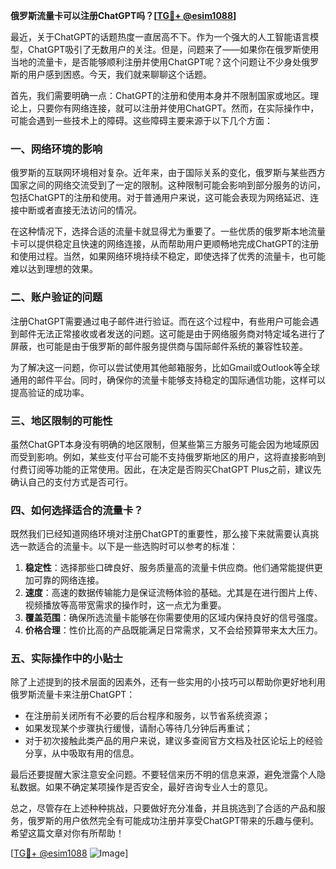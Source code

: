 **俄罗斯流量卡可以注册ChatGPT吗？[[TG💪+ @esim1088](https://t.me/s/esim1088)]**

最近，关于ChatGPT的话题热度一直居高不下。作为一个强大的人工智能语言模型，ChatGPT吸引了无数用户的关注。但是，问题来了——如果你在俄罗斯使用当地的流量卡，是否能够顺利注册并使用ChatGPT呢？这个问题让不少身处俄罗斯的用户感到困惑。今天，我们就来聊聊这个话题。

首先，我们需要明确一点：ChatGPT的注册和使用本身并不限制国家或地区。理论上，只要你有网络连接，就可以注册并使用ChatGPT。然而，在实际操作中，可能会遇到一些技术上的障碍。这些障碍主要来源于以下几个方面：

### 一、网络环境的影响

俄罗斯的互联网环境相对复杂。近年来，由于国际关系的变化，俄罗斯与某些西方国家之间的网络交流受到了一定的限制。这种限制可能会影响到部分服务的访问，包括ChatGPT的注册和使用。对于普通用户来说，这可能会表现为网络延迟、连接中断或者直接无法访问的情况。

在这种情况下，选择合适的流量卡就显得尤为重要了。一些优质的俄罗斯本地流量卡可以提供稳定且快速的网络连接，从而帮助用户更顺畅地完成ChatGPT的注册和使用过程。当然，如果网络环境持续不稳定，即使选择了优秀的流量卡，也可能难以达到理想的效果。

### 二、账户验证的问题

注册ChatGPT需要通过电子邮件进行验证。而在这个过程中，有些用户可能会遇到邮件无法正常接收或者发送的问题。这可能是由于网络服务商对特定域名进行了屏蔽，也可能是由于俄罗斯的邮件服务提供商与国际邮件系统的兼容性较差。

为了解决这一问题，你可以尝试使用其他邮箱服务，比如Gmail或Outlook等全球通用的邮件平台。同时，确保你的流量卡能够支持稳定的国际通信功能，这样可以提高验证的成功率。

### 三、地区限制的可能性

虽然ChatGPT本身没有明确的地区限制，但某些第三方服务可能会因为地域原因而受到影响。例如，某些支付平台可能不支持俄罗斯地区的用户，这将直接影响到付费订阅等功能的正常使用。因此，在决定是否购买ChatGPT Plus之前，建议先确认自己的支付方式是否可行。

### 四、如何选择适合的流量卡？

既然我们已经知道网络环境对注册ChatGPT的重要性，那么接下来就需要认真挑选一款适合的流量卡。以下是一些选购时可以参考的标准：

1. **稳定性**：选择那些口碑良好、服务质量高的流量卡供应商。他们通常能提供更加可靠的网络连接。
2. **速度**：高速的数据传输能力是保证流畅体验的基础。尤其是在进行图片上传、视频播放等高带宽需求的操作时，这一点尤为重要。
3. **覆盖范围**：确保所选流量卡能够在你需要使用的区域内保持良好的信号强度。
4. **价格合理**：性价比高的产品既能满足日常需求，又不会给预算带来太大压力。

### 五、实际操作中的小贴士

除了上述提到的技术层面的因素外，还有一些实用的小技巧可以帮助你更好地利用俄罗斯流量卡来注册ChatGPT：

- 在注册前关闭所有不必要的后台程序和服务，以节省系统资源；
- 如果发现某个步骤执行缓慢，请耐心等待几分钟后再重试；
- 对于初次接触此类产品的用户来说，建议多查阅官方文档及社区论坛上的经验分享，从中吸取有用的信息。

最后还要提醒大家注意安全问题。不要轻信来历不明的信息来源，避免泄露个人隐私数据。如果不确定某项操作是否安全，最好咨询专业人士的意见。

总之，尽管存在上述种种挑战，只要做好充分准备，并且挑选到了合适的产品和服务，俄罗斯的用户依然完全有可能成功注册并享受ChatGPT带来的乐趣与便利。希望这篇文章对你有所帮助！

[[TG💪+ @esim1088](https://t.me/s/esim1088) ![Image](https://i.postimg.cc/4NQfJmqS/Snipaste-2025-05-13-00-14-12.png)]
